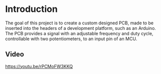 # Introduction

The goal of this project is to create a custom designed PCB, made to be inserted into the headers of a development platform, such as an Arduino. The PCB provides a signal with an adjustable frequency and duty cycle, controllable with two potentiometers, to an input pin of an MCU.

## Video

https://youtu.be/rPCMoFW3KKQ
